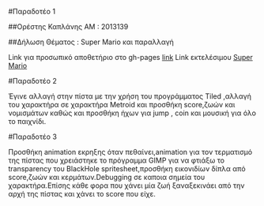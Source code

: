 
#Παραδοτέο 1

##Ορέστης Καπλάνης ΑΜ : 2013139

##Δήλωση Θέματος : Super Mario και παραλλαγή

Link για προσωπικό αποθετήριο στο gh-pages [link](https://github.com/userman95/Super-Mario/tree/gh-pages) 
Link εκτελέσιμου [Super Mario](https://userman95.github.io/Super-Mario/)

#Παραδοτέο 2 

Έγινε αλλαγή στην πίστα με την χρήση του προγράμματος Tiled ,αλλαγή του χαρακτήρα σε χαρακτήρα Metroid και προσθήκη score,ζωών και νομισμάτων καθώς και προσθήκη ήχων για jump , coin και μουσική για όλο το παιχνίδι.

#Παραδοτέο 3 

Προσθήκη animation εκρηξης όταν πεθαίνει,animation για τον τερματισμό της πίστας που χρειάστηκε το πρόγραμμα GIMP για να φτιάξω το transparency του BlackHole spritesheet,προσθήκη εικονιδίων δίπλα από score,ζωών και κερμάτων.Debugging σε καποια σημεία του χαρακτήρα.Επίσης κάθε φορα που χάνει μία ζωή ξαναξεκινάει από την αρχή της πἰστας και χἀνει το score που είχε. 

  
